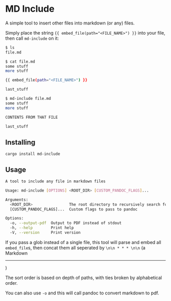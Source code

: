 # MD Include

A simple tool to insert other files into markdown (or any) files.

Simply place the string `{{ embed_file(path="<FILE_NAME>") }}` into your file, then call `md-include` on it:

```bash
$ ls
file.md

$ cat file.md
some stuff
more stuff

{{ embed_file(path="<FILE_NAME>") }}

last_stuff

$ md-include file.md
some stuff
more stuff

CONTENTS FROM THAT FILE

last_stuff
```

## Installing

`cargo install md-include`

## Usage

```bash 
A tool to include any file in markdown files

Usage: md-include [OPTIONS] <ROOT_DIR> [CUSTOM_PANDOC_FLAGS]...

Arguments:
  <ROOT_DIR>                The root directory to recursively search for markdown files
  [CUSTOM_PANDOC_FLAGS]...  Custom flags to pass to pandoc

Options:
  -o, --output-pdf  Output to PDF instead of stdout
  -h, --help        Print help
  -V, --version     Print version
```

If you pass a glob instead of a single file, this tool will parse and embed all `embed_file`s, then concat them all seperated by `\n\n * * * \n\n` (a Markdown <hr>)

The sort order is based on depth of paths, with ties broken by alphabetical order.

You can also use `-o` and this will call pandoc to convert markdown to pdf.
